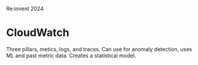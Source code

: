 Re:invent 2024
# CloudWatch
Three pillars, metics, logs, and traces.
Can use for anomaly detection, uses ML and past metric data. Creates a statistical model.
